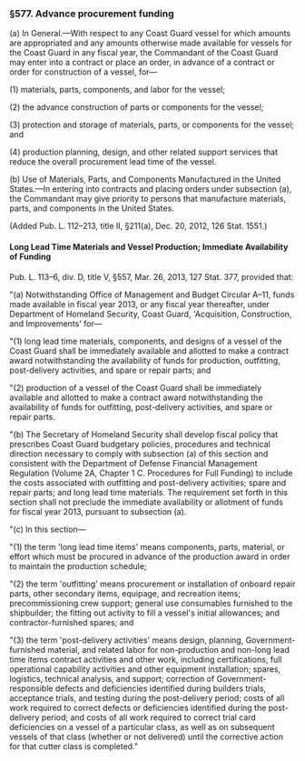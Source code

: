 ### §577. Advance procurement funding ###

(a) In General.—With respect to any Coast Guard vessel for which amounts are appropriated and any amounts otherwise made available for vessels for the Coast Guard in any fiscal year, the Commandant of the Coast Guard may enter into a contract or place an order, in advance of a contract or order for construction of a vessel, for—

(1) materials, parts, components, and labor for the vessel;

(2) the advance construction of parts or components for the vessel;

(3) protection and storage of materials, parts, or components for the vessel; and

(4) production planning, design, and other related support services that reduce the overall procurement lead time of the vessel.

(b) Use of Materials, Parts, and Components Manufactured in the United States.—In entering into contracts and placing orders under subsection (a), the Commandant may give priority to persons that manufacture materials, parts, and components in the United States.

(Added Pub. L. 112–213, title II, §211(a), Dec. 20, 2012, 126 Stat. 1551.)

#### Long Lead Time Materials and Vessel Production; Immediate Availability of Funding ####

Pub. L. 113–6, div. D, title V, §557, Mar. 26, 2013, 127 Stat. 377, provided that:

"(a) Notwithstanding Office of Management and Budget Circular A–11, funds made available in fiscal year 2013, or any fiscal year thereafter, under Department of Homeland Security, Coast Guard, 'Acquisition, Construction, and Improvements' for—

"(1) long lead time materials, components, and designs of a vessel of the Coast Guard shall be immediately available and allotted to make a contract award notwithstanding the availability of funds for production, outfitting, post-delivery activities, and spare or repair parts; and

"(2) production of a vessel of the Coast Guard shall be immediately available and allotted to make a contract award notwithstanding the availability of funds for outfitting, post-delivery activities, and spare or repair parts.

"(b) The Secretary of Homeland Security shall develop fiscal policy that prescribes Coast Guard budgetary policies, procedures and technical direction necessary to comply with subsection (a) of this section and consistent with the Department of Defense Financial Management Regulation (Volume 2A, Chapter 1 C. Procedures for Full Funding) to include the costs associated with outfitting and post-delivery activities; spare and repair parts; and long lead time materials. The requirement set forth in this section shall not preclude the immediate availability or allotment of funds for fiscal year 2013, pursuant to subsection (a).

"(c) In this section—

"(1) the term 'long lead time items' means components, parts, material, or effort which must be procured in advance of the production award in order to maintain the production schedule;

"(2) the term 'outfitting' means procurement or installation of onboard repair parts, other secondary items, equipage, and recreation items; precommissioning crew support; general use consumables furnished to the shipbuilder; the fitting out activity to fill a vessel's initial allowances; and contractor-furnished spares; and

"(3) the term 'post-delivery activities' means design, planning, Government-furnished material, and related labor for non-production and non-long lead time items contract activities and other work, including certifications, full operational capability activities and other equipment installation; spares, logistics, technical analysis, and support; correction of Government-responsible defects and deficiencies identified during builders trials, acceptance trials, and testing during the post-delivery period; costs of all work required to correct defects or deficiencies identified during the post-delivery period; and costs of all work required to correct trial card deficiencies on a vessel of a particular class, as well as on subsequent vessels of that class (whether or not delivered) until the corrective action for that cutter class is completed."